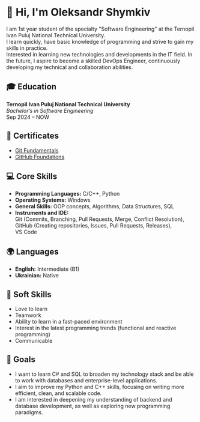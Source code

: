 # 👋 Hi, I'm Oleksandr Shymkiv

I am 1st year student of the specialty "Software Engineering" at the Ternopil Ivan Puluj National Technical University.  
I learn quickly, have basic knowledge of programming and strive to gain my skills in practice.  
Interested in learning new technologies and developments in the IT field.
In the future, I aspire to become a skilled DevOps Engineer, continuously developing my technical and collaboration abilities.


## 🎓 Education

**Ternopil Ivan Puluj National Technical University**  
_Bachelor’s in Software Engineering_  
Sep 2024 – NOW


## 📜 Certificates

- [Git Fundamentals](https://www.datacamp.com/statement-of-accomplishment/track/c02a4b5ac7733f5d8b1ad672871b93514957ff5c?raw=1)
- [GitHub Foundations](https://www.datacamp.com/statement-of-accomplishment/track/07522b82b617f1849dc7801373c45c53b1579fb7?raw=1)



## 💻 Core Skills

- **Programming Languages:** C/C++, Python
- **Operating Systems:** Windows
- **General Skills:** OOP concepts, Algorithms, Data Structures, SQL
- **Instruments and IDE:**  
  Git (Commits, Branching, Pull Requests, Merge, Conflict Resolution),  
  GitHub (Creating repositories, Issues, Pull Requests, Releases),  
  VS Code



## 🌍 Languages

- **English:** Intermediate (B1)
- **Ukrainian:** Native



## 🤝 Soft Skills

- Love to learn
- Teamwork
- Ability to learn in a fast-paced environment
- Interest in the latest programming trends (functional and reactive programming)
- Communicable



## 🎯 Goals

- I want to learn C# and SQL to broaden my technology stack and be able to work with databases and enterprise-level applications.
- I aim to improve my Python and C++ skills, focusing on writing more efficient, clean, and scalable code.
- I am interested in deepening my understanding of backend and database development, as well as exploring new programming paradigms.

